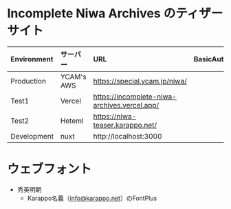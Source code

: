 # Incomplete Niwa Archives のティザーサイト

| Environment | サーバー    | URL                                          | BasicAuth(id:pw) |
|:------------|:-----------|:---------------------------------------------|:-----------------|
| Production  | YCAM's AWS | https://special.ycam.jp/niwa/                |                  |
| Test1       | Vercel     | https://incomplete-niwa-archives.vercel.app/ |                  |
| Test2       | Heteml     | https://niwa-teaser.karappo.net/             |                  |
| Development | nuxt       | http://localhost:3000                        |                  |

# ウェブフォント

- 秀英明朝
  - Karappo名義（info@karappo.net）のFontPlus
